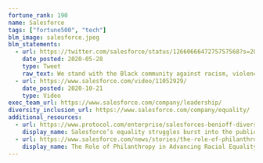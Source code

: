 ```yaml
---
fortune_rank: 190
name: Salesforce
tags: ["fortune500", "tech"]
blm_image: salesforce.jpeg
blm_statements:
  - url: https://twitter.com/salesforce/status/1266066647275757568?s=20
    date_posted: 2020-05-28
    type: Tweet
    raw_text: We stand with the Black community against racism, violence, and hate. Now more than ever we must support one another as allies and speak up for justice and equality.
  - url: https://www.salesforce.com/video/11052929/
    date_posted: 2020-10-21
    type: Video
exec_team_url: https://www.salesforce.com/company/leadership/
diversity_inclusion_url: https://www.salesforce.com/company/equality/
additional_resources:
  - url: https://www.protocol.com/enterprise/salesforces-benioff-diversity-inclusion-woes
    display_name: Salesforce’s equality struggles burst into the public
  - url: https://www.salesforce.com/news/stories/the-role-of-philanthropy-in-advancing-racial-equality-and-justice-in-2021/
    display_name: The Role of Philanthropy in Advancing Racial Equality and Justice in 2021 and Beyond
---
```

